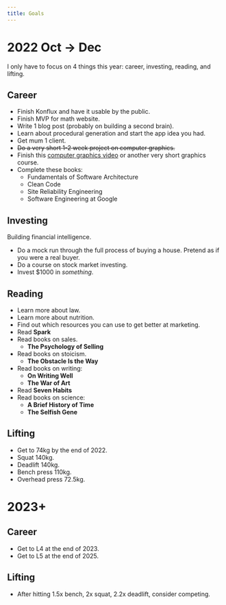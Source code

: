 ```yaml
---
title: Goals
---
```


# 2022 Oct → Dec
I only have to focus on 4 things this year: career, investing, reading, and lifting. 

## Career
- Finish Konflux and have it usable by the public.
- Finish MVP for math website.
- Write 1 blog post (probably on building a second brain).
- Learn about procedural generation and start the app idea you had.
- Get mum 1 client.
- ~~Do a very short 1-2 week project on computer graphics.~~
- Finish this [computer graphics video](https://www.youtube.com/watch?v=45MIykWJ-C4&ab_channel=freeCodeCamp.org) or another very short graphics course.
- Complete these books:
    - Fundamentals of Software Architecture
    - Clean Code
    - Site Reliability Engineering
    - Software Engineering at Google

## Investing
Building financial intelligence.
- Do a mock run through the full process of buying a house. Pretend as if you were a real buyer.
- Do a course on stock market investing.
- Invest $1000 in *something*.

## Reading
- Learn more about law.
- Learn more about nutrition.
- Find out which resources you can use to get better at marketing.
- Read **Spark**
- Read books on sales.
    - **The Psychology of Selling**
- Read books on stoicism.
    - **The Obstacle Is the Way**
- Read books on writing:
    - **On Writing Well**
    - **The War of Art**
- Read **Seven Habits**
- Read books on science:
    - **A Brief History of Time**
    - **The Selfish Gene**

## Lifting
- Get to 74kg by the end of 2022.
- Squat 140kg.
- Deadlift 140kg.
- Bench press 110kg.
- Overhead press 72.5kg.

# 2023+
## Career
- Get to L4 at the end of 2023.
- Get to L5 at the end of 2025.

## Lifting
- After hitting 1.5x bench, 2x squat, 2.2x deadlift, consider competing.
